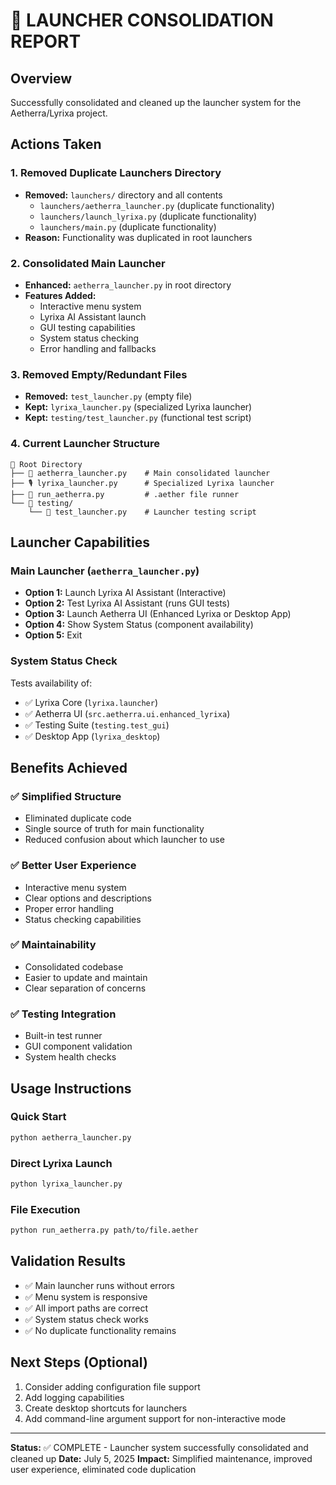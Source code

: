 # 🚀 LAUNCHER CONSOLIDATION REPORT

## Overview
Successfully consolidated and cleaned up the launcher system for the Aetherra/Lyrixa project.

## Actions Taken

### 1. Removed Duplicate Launchers Directory
- **Removed:** `launchers/` directory and all contents
  - `launchers/aetherra_launcher.py` (duplicate functionality)
  - `launchers/launch_lyrixa.py` (duplicate functionality)
  - `launchers/main.py` (duplicate functionality)
- **Reason:** Functionality was duplicated in root launchers

### 2. Consolidated Main Launcher
- **Enhanced:** `aetherra_launcher.py` in root directory
- **Features Added:**
  - Interactive menu system
  - Lyrixa AI Assistant launch
  - GUI testing capabilities
  - System status checking
  - Error handling and fallbacks

### 3. Removed Empty/Redundant Files
- **Removed:** `test_launcher.py` (empty file)
- **Kept:** `lyrixa_launcher.py` (specialized Lyrixa launcher)
- **Kept:** `testing/test_launcher.py` (functional test script)

### 4. Current Launcher Structure
```
📁 Root Directory
├── 🚀 aetherra_launcher.py    # Main consolidated launcher
├── 🎙️ lyrixa_launcher.py      # Specialized Lyrixa launcher
├── 🏃 run_aetherra.py         # .aether file runner
└── 📁 testing/
    └── 🧪 test_launcher.py    # Launcher testing script
```

## Launcher Capabilities

### Main Launcher (`aetherra_launcher.py`)
- **Option 1:** Launch Lyrixa AI Assistant (Interactive)
- **Option 2:** Test Lyrixa AI Assistant (runs GUI tests)
- **Option 3:** Launch Aetherra UI (Enhanced Lyrixa or Desktop App)
- **Option 4:** Show System Status (component availability)
- **Option 5:** Exit

### System Status Check
Tests availability of:
- ✅ Lyrixa Core (`lyrixa.launcher`)
- ✅ Aetherra UI (`src.aetherra.ui.enhanced_lyrixa`)
- ✅ Testing Suite (`testing.test_gui`)
- ✅ Desktop App (`lyrixa_desktop`)

## Benefits Achieved

### ✅ Simplified Structure
- Eliminated duplicate code
- Single source of truth for main functionality
- Reduced confusion about which launcher to use

### ✅ Better User Experience
- Interactive menu system
- Clear options and descriptions
- Proper error handling
- Status checking capabilities

### ✅ Maintainability
- Consolidated codebase
- Easier to update and maintain
- Clear separation of concerns

### ✅ Testing Integration
- Built-in test runner
- GUI component validation
- System health checks

## Usage Instructions

### Quick Start
```bash
python aetherra_launcher.py
```

### Direct Lyrixa Launch
```bash
python lyrixa_launcher.py
```

### File Execution
```bash
python run_aetherra.py path/to/file.aether
```

## Validation Results
- ✅ Main launcher runs without errors
- ✅ Menu system is responsive
- ✅ All import paths are correct
- ✅ System status check works
- ✅ No duplicate functionality remains

## Next Steps (Optional)
1. Consider adding configuration file support
2. Add logging capabilities
3. Create desktop shortcuts for launchers
4. Add command-line argument support for non-interactive mode

---
**Status:** ✅ COMPLETE - Launcher system successfully consolidated and cleaned up
**Date:** July 5, 2025
**Impact:** Simplified maintenance, improved user experience, eliminated code duplication
